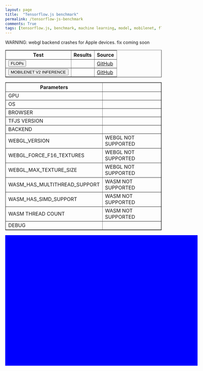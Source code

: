 ```yaml
---
layout: page
title:  "Tensorflow.js benchmark"
permalink: /tensorflow-js-benchmark
comments: True
tags: [tensorflow.js, benchmark, machine learning, model, mobilenet, flops]
---
```


WARNING: webgl backend crashes for Apple devices. fix coming soon
<!-- ===================================================  -->
<!-- Test Results                                          -->
<!-- ===================================================  -->
<div id='div-testresults'>
  <table id='table-hostinfo' border='1'>
    <tr>
      <th>Test</th>
      <th>Results</th>
      <th>Source</th>
    </tr>
    <tr>
      <td><button onclick="StartTest('FLOPS')">FLOPs</button></td>
      <td id="FLOPS"></td>
      <td><a href="https://github.com/MatPoliquin/matpoliquin.github.io/blob/c3cdac0875b60da8d071db8ab25d9065340b6ea7/tfjs/benchmark/worker.js#L3">GitHub</a></td>
    </tr>
    <tr>
      <td><button onclick="StartTest('MOBILENET')">MOBILENET V2 INFERENCE</button></td>
      <td id="MOBILENET"></td>
      <td><a href="https://github.com/MatPoliquin/matpoliquin.github.io/blob/c3cdac0875b60da8d071db8ab25d9065340b6ea7/tfjs/benchmark/worker.js#L54">GitHub</a></td>
    </tr>
  </table>


<!-- ===================================================  -->
<!-- Parameters                                           -->
<!-- ===================================================  -->
<div id='div-hostinfo'>
  <table id='table-hostinfo' border='1' border-width='2px'>
    <tr>
      <th>Parameters</th>
      <th></th>
    </tr>
    <tr> <td>GPU</td> <td id="host-gpu"></td> </tr>
    <tr> <td>OS</td> <td id="host-os"></td> </tr>
    <tr> <td>BROWSER</td> <td id="host-browser"></td> </tr>
    <tr> <td>TFJS VERSION</td> <td id='host-tfversion'></td></tr>
    <tr> <td>BACKEND</td> <td id='host-tfbackend'></td> </tr>
    <tr> <td>WEBGL_VERSION</td> <td id='host-webglversion'>WEBGL NOT SUPPORTED</td> </tr>
    <tr> <td>WEBGL_FORCE_F16_TEXTURES</td> <td id='host-forcef16'>WEBGL NOT SUPPORTED</td> </tr>
    <tr> <td>WEBGL_MAX_TEXTURE_SIZE</td> <td id='WEBGL_MAX_TEXTURE_SIZE'>WEBGL NOT SUPPORTED</td> </tr>
    <tr> <td>WASM_HAS_MULTITHREAD_SUPPORT</td> <td id='WASM_HAS_MULTITHREAD_SUPPORT'>WASM NOT SUPPORTED</td> </tr>
    <tr> <td>WASM_HAS_SIMD_SUPPORT</td> <td id='WASM_HAS_SIMD_SUPPORT'>WASM NOT SUPPORTED</td> </tr>
    <tr> <td>WASM THREAD COUNT</td> <td id='WASM_THREADCOUNT'>WASM NOT SUPPORTED</td> </tr>
    <tr> <td>DEBUG</td> <td id='host-debug'></td> </tr>
  </table>
  </div>

<!-- Canvas is needed to get GPU info -->
<canvas id="glcanvas" width="0" height="0"> </canvas>


<!-- ===================================================  -->
<!-- Output                                                 -->
<!-- ===================================================  -->

<div id='test-output' style="height:400px;width:600px;overflow-y:auto;background-color:blue;color:white;scrollbar-base-color:gold;font-family:sans-serif;padding:10px; white-space: pre-wrap"></div>

<script src="tfjs/benchmark/main.js"></script>
